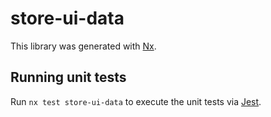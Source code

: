 # store-ui-data

This library was generated with [Nx](https://nx.dev).

## Running unit tests

Run `nx test store-ui-data` to execute the unit tests via [Jest](https://jestjs.io).
